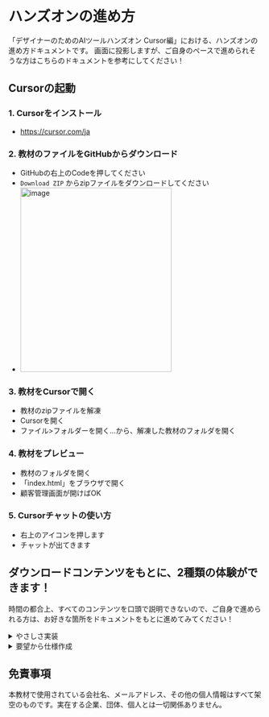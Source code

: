 # ハンズオンの進め方
「デザイナーのためのAIツールハンズオン Cursor編」における、ハンズオンの進め方ドキュメントです。
画面に投影しますが、ご自身のペースで進められそうな方はこちらのドキュメントを参考にしてください！

## Cursorの起動

### 1. Cursorをインストール

- https://cursor.com/ja

### 2. 教材のファイルをGitHubからダウンロード

- GitHubの右上のCodeを押してください
- ``Download ZIP`` からzipファイルをダウンロードしてください
- <img width="300" height="366" alt="image" src="https://github.com/user-attachments/assets/73b8ce64-4716-468d-bd43-4cc98564bdc1" />


### 3. 教材をCursorで開く

- 教材のzipファイルを解凍
- Cursorを開く
- ファイル>フォルダーを開く…から、解凍した教材のフォルダを開く

### 4. 教材をプレビュー

- 教材のフォルダを開く
- 「index.html」をブラウザで開く
- 顧客管理画面が開けばOK

### 5. Cursorチャットの使い方

- 右上のアイコンを押します
- チャットが出てきます

## ダウンロードコンテンツをもとに、2種類の体験ができます！

時間の都合上、すべてのコンテンツを口頭で説明できないので、ご自身で進められる方は、お好きな箇所をドキュメントをもとに進めてみてください！

<details>

<summary> やさしさ実装 </summary>

## やさしさ実装
「顧客管理一覧」「顧客詳細」を以下の内容で改善してください。

### 実装方法：課題を元に、Cursorのチャット欄に「〜したい」と自然言語で書くだけ！
- もしうまくいかなければ、周りのサポートの方に聞いてみましょう！

### まずはCursorに画面の説明をしてもらおう！
- ``このページの仕様を説明して！``と聞いてみましょう。
- 実際のプロダクションでは、表面上のUIからは読み取れない複雑な仕様があるので、コードから正確な仕様を把握するのに役立ちます。

### 課題をやってみよう！
- 答えはあくまで実装結果の参考なので、同じ結果にならなくてOKです！修正箇所の参考にしてください。

### Tips：動かない場合のポイント
-  ``@ファイル名``でファイルを指定する
-  コードの場所がわかる場合は、コードをドラッグして指定``(Add to chat)`` する
-  正確な単語、機能名を記載する
-  複雑な実装の場合は「実装前に仕様を説明」してもらった後に、具体的な指示をする
-  「~ができていません」「その箇所ではないです」と対話と修正を試みる

### **Level1：スタイル調整**
- ステータスの「active」と「enterprise」の色が近すぎるので違う色にしてください
    - <details>
        <summary>答え</summary><img width="266" height="171" alt="image" src="https://github.com/user-attachments/assets/74be8e44-92ff-4d85-aefc-c18ce8ea7b12" /></details>
- フォームのタイトルとフォームが近すぎるので、もう少し余白を広げてください
    - <details>
        <summary>答え</summary><img width="600" height="228" alt="image" src="https://github.com/user-attachments/assets/7420327b-7d21-4ac1-ab89-9e9c7e3cedd9" /></details>

### **Level2：動きを含む調整**
- リストをクリックしたら詳細に遷移できるようにしてください
    - <details>
        <summary>答え</summary>
        <img width="700" height="133" alt="image" src="https://github.com/user-attachments/assets/f57bbb7c-78d8-4bd2-b059-ffeb9bfc9d87" /></details>
- メールアドレスをリストからコピーできるようにしてください
    - <details>
        <summary>答え</summary>
        <img width="259" height="120" alt="image" src="https://github.com/user-attachments/assets/38d04ef3-8f4a-4cbd-92ad-cfb4cf06eb05" /></details>
- 新規顧客追加をするときに空欄で保存できないようにしてください
    - <details>
        <summary>答え</summary><img width="700" height="506" alt="image" src="https://github.com/user-attachments/assets/eccde3fd-7ada-489d-bbaa-64e09459c987" /></details>
    
### **Level3：好きなデザインに調整**
- Level2で行った改善に関連する調整 or 自由に調整してみましょう！
- 例：
    - メールアドレスをコピーした後にToastが出るようにする
    - 新規顧客追加をするときのバリデーションやToastをいい感じにする
    - メモ欄に現在の文字数と文字数制限を表示する
</details>

<details>
<summary> 要望から仕様作成 </summary>
</details>

## 免責事項

本教材で使用されている会社名、メールアドレス、その他の個人情報はすべて架空のものです。実在する企業、団体、個人とは一切関係ありません。

